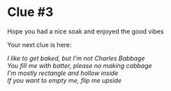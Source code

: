# Clue #3

Hope you had a nice soak and enjoyed the good vibes

Your next clue is here: 

*I like to get baked, but I'm not Charles Babbage\
You fill me with batter, please no making cabbage\
I'm mostly rectangle and hollow inside\
If you want to empty me, flip me upside*

